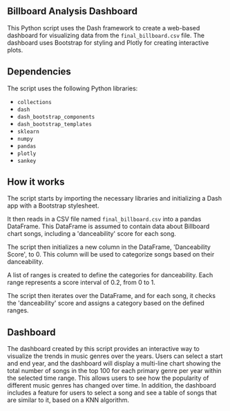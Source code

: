 ## Billboard Analysis Dashboard

This Python script uses the Dash framework to create a web-based dashboard for visualizing data from the `final_billboard.csv` file. The dashboard uses Bootstrap for styling and Plotly for creating interactive plots.

## Dependencies

The script uses the following Python libraries:

- `collections`
- `dash`
- `dash_bootstrap_components`
- `dash_bootstrap_templates`
- `sklearn`
- `numpy`
- `pandas`
- `plotly`
- `sankey`

## How it works

The script starts by importing the necessary libraries and initializing a Dash app with a Bootstrap stylesheet.

It then reads in a CSV file named `final_billboard.csv` into a pandas DataFrame. This DataFrame is assumed to contain data about Billboard chart songs, including a 'danceability' score for each song.

The script then initializes a new column in the DataFrame, 'Danceability Score', to 0. This column will be used to categorize songs based on their danceability.

A list of ranges is created to define the categories for danceability. Each range represents a score interval of 0.2, from 0 to 1.

The script then iterates over the DataFrame, and for each song, it checks the 'danceability' score and assigns a category based on the defined ranges.

## Dashboard

The dashboard created by this script provides an interactive way to visualize the trends in music genres over the years. Users can select a start and end year, and the dashboard will display a multi-line chart showing the total number of songs in the top 100 for each primary genre per year within the selected time range. This allows users to see how the popularity of different music genres has changed over time. In addition, the dashboard includes a feature for users to select a song and see a table of songs that are similar to it, based on a KNN algorithm.
